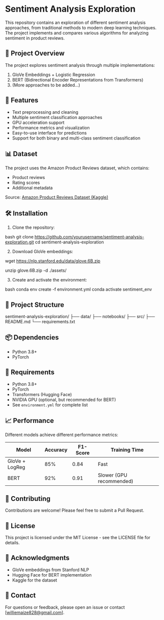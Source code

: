 # Sentiment Analysis Exploration

This repository contains an exploration of different sentiment analysis approaches, from traditional methods to modern deep learning techniques. The project implements and compares various algorithms for analyzing sentiment in product reviews.

## 🎯 Project Overview

The project explores sentiment analysis through multiple implementations:
1. GloVe Embeddings + Logistic Regression
2. BERT (Bidirectional Encoder Representations from Transformers)
3. (More approaches to be added...)

## 🚀 Features

- Text preprocessing and cleaning
- Multiple sentiment classification approaches
- GPU acceleration support
- Performance metrics and visualization
- Easy-to-use interface for predictions
- Support for both binary and multi-class sentiment classification

## 📊 Dataset

The project uses the Amazon Product Reviews dataset, which contains:
- Product reviews
- Rating scores
- Additional metadata

Source: [Amazon Product Reviews Dataset (Kaggle)](https://www.kaggle.com/datasets/yasserh/amazon-product-reviews-dataset/data)

## 🛠️ Installation

1. Clone the repository:

bash
git clone https://github.com/yourusername/sentiment-analysis-exploration.git
cd sentiment-analysis-exploration


2. Download GloVe embeddings:


wget https://nlp.stanford.edu/data/glove.6B.zip

unzip glove.6B.zip -d ./assets/

3. Create and activate the environment:

bash
conda env create -f environment.yml
conda activate sentiment_env

## 📁 Project Structure

sentiment-analysis-exploration/
├── data/
├── notebooks/
├── src/
├── README.md
└── requirements.txt

## 📦 Dependencies

- Python 3.8+
- PyTorch

## 🔧 Requirements

- Python 3.8+
- PyTorch
- Transformers (Hugging Face)
- NVIDIA GPU (optional, but recommended for BERT)
- See `environment.yml` for complete list

## 📈 Performance

Different models achieve different performance metrics:

| Model | Accuracy | F1-Score | Training Time |
|-------|----------|----------|---------------|
| GloVe + LogReg | 85% | 0.84 | Fast |
| BERT | 92% | 0.91 | Slower (GPU recommended) |

## 🤝 Contributing

Contributions are welcome! Please feel free to submit a Pull Request.

## 📝 License

This project is licensed under the MIT License - see the LICENSE file for details.

## 🙏 Acknowledgments

- GloVe embeddings from Stanford NLP
- Hugging Face for BERT implementation
- Kaggle for the dataset

## 📧 Contact

For questions or feedback, please open an issue or contact [williemaize828@gmail.com].
